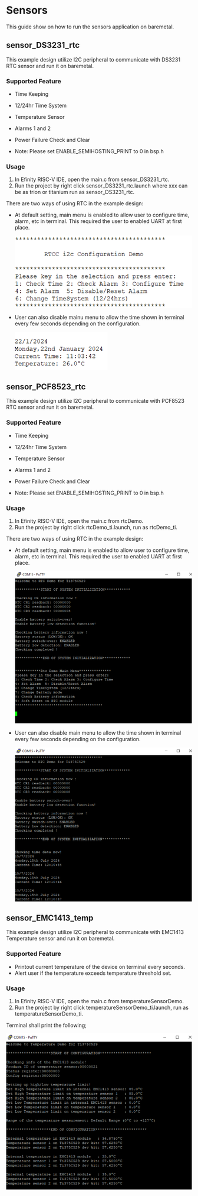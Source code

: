 # Sensors

This guide show on how to run the sensors application on baremetal. 

## sensor_DS3231_rtc
This example design utilize I2C peripheral to communicate with DS3231 RTC sensor and run it on baremetal.

### Supported Feature		
* Time Keeping
* 12/24hr Time System
* Temperature Sensor
* Alarms 1 and 2	
* Power Failure Check and Clear

* Note: Please set ENABLE_SEMIHOSTING_PRINT to 0 in bsp.h

###  Usage
1. In Efinity RISC-V IDE, open the main.c from sensor_DS3231_rtc.
2. Run the project by right click sensor_DS3231_rtc.launch where xxx can be as trion or titanium run as sensor_DS3231_rtc.

There are two ways of using RTC in the example design:
* At default setting, main menu is enabled to allow user to configure time, alarm, etc in terminal. This required the user to enabled UART at first place.

    ![RTC](../images/RTC.png)

* User can also disable mainu menu to allow the time shown in terminal every few seconds depending on the configuration. 

    ![RTC-demo](../images/RTC-Demo.png)
    
## sensor_PCF8523_rtc

This example design utilize I2C peripheral to communicate with PCF8523 RTC sensor and run it on baremetal.

### Supported Feature		
* Time Keeping
* 12/24hr Time System
* Temperature Sensor
* Alarms 1 and 2	
* Power Failure Check and Clear

* Note: Please set ENABLE_SEMIHOSTING_PRINT to 0 in bsp.h

###  Usage
1. In Efinity RISC-V IDE, open the main.c from rtcDemo.
2. Run the project by right click rtcDemo_ti.launch, run as rtcDemo_ti.

There are two ways of using RTC in the example design:
* At default setting, main menu is enabled to allow user to configure time, alarm, etc in terminal. This required the user to enabled UART at first place.

    ![RTC](../images/rtcDemo-pcf8523.PNG)

* User can also disable main menu to allow the time shown in terminal every few seconds depending on the configuration. 

    ![RTC-demo](../images/rtcDemo_without_menu-pcf8523.PNG)


## sensor_EMC1413_temp

This example design utilize I2C peripheral to communicate with EMC1413 Temperature sensor and run it on baremetal.

### Supported Feature		
* Printout current temperature of the device on terminal every seconds.
* Alert user if the temperature exceeds temperature threshold set.

###  Usage
1. In Efinity RISC-V IDE, open the main.c from temperatureSensorDemo.
2. Run the project by right click temperatureSensorDemo_ti.launch, run as temperatureSensorDemo_ti.

Terminal shall print the following; 

![Temperature sensor](../images/temperatureSensor-emc1413.PNG)

